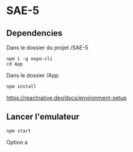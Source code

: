 # SAE-5

## Dependencies
Dans le dossier du projet /SAE-5
```
npm i -g expo-cli
cd App
```
Dans le dossier /App
```
npm install
```

https://reactnative.dev/docs/environment-setup


## Lancer l'emulateur
```
npm start
```
Option a

